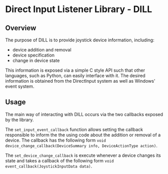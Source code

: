 # Direct Input Listener Library - DILL

## Overview

The purpose of DILL is to provide joystick device information, including:
* device addition and removal
* device specification
* change in device state

This information is exposed via a simple C style API such that other languages, such as Python, can easily interface with it. The desired information is obtained from the DirectInput system as well as Windows' event system.

## Usage

The main way of interacting with DILL occurs via the two callbacks exposed by the library.

The `set_input_event_callback` function allows setting the callback responsible to inform the the using code about the addition or removal of a device. The callback has the following form `void device_change_callback(DeviceSummary info, DeviceActionType action)`.

The `set_device_change_callback` is execute whenever a device changes its state and takes a callback of the following form `void event_callback(JoystickInputData data)`.
